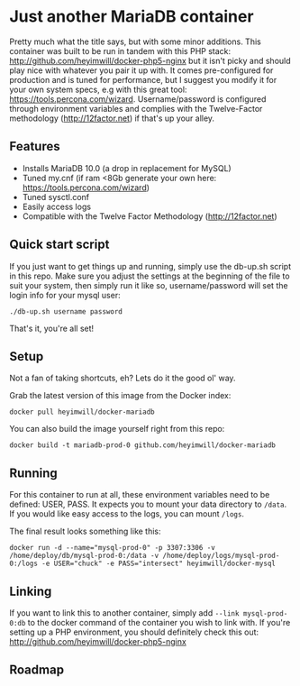 Just another MariaDB container
============

Pretty much what the title says, but with some minor additions. This container was built to be run in tandem with this PHP stack: http://github.com/heyimwill/docker-php5-nginx but it isn't picky and should play nice with whatever you pair it up with. It comes pre-configured for production and is tuned for performance, but I suggest you modify it for your own system specs, e.g with this great tool: https://tools.percona.com/wizard. Username/password is configured through environment variables and complies with the Twelve-Factor methodology (http://12factor.net) if that's up your alley.

## Features
* Installs MariaDB 10.0 (a drop in replacement for MySQL)
* Tuned my.cnf (if ram <8Gb generate your own here: https://tools.percona.com/wizard)
* Tuned sysctl.conf
* Easily access logs
* Compatible with the Twelve Factor Methodology (http://12factor.net)

## Quick start script
If you just want to get things up and running, simply use the db-up.sh script in this repo. Make sure you adjust the settings at the beginning of the file to suit your system, then simply run it like so, username/password will set the login info for your mysql user:

```
./db-up.sh username password
```

That's it, you're all set!

## Setup
Not a fan of taking shortcuts, eh? Lets do it the good ol' way.

Grab the latest version of this image from the Docker index:
```
docker pull heyimwill/docker-mariadb
```
You can also build the image yourself right from this repo:
```
docker build -t mariadb-prod-0 github.com/heyimwill/docker-mariadb
```

## Running
For this container to run at all, these environment variables need to be defined: USER, PASS. It expects you to mount your data directory to ```/data```. If you would like easy access to the logs, you can mount ```/logs```.

The final result looks something like this:

```
docker run -d --name="mysql-prod-0" -p 3307:3306 -v /home/deploy/db/mysql-prod-0:/data -v /home/deploy/logs/mysql-prod-0:/logs -e USER="chuck" -e PASS="intersect" heyimwill/docker-mysql
```

## Linking
If you want to link this to another container, simply add ```--link mysql-prod-0:db``` to the docker command of the container you wish to link with. If you're setting up a PHP environment, you should definitely check this out: http://github.com/heyimwill/docker-php5-nginx

## Roadmap


